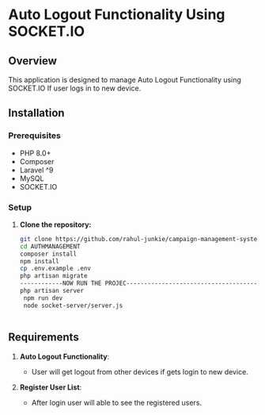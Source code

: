 # Auto Logout Functionality Using SOCKET.IO

## Overview

This application is designed to manage Auto Logout Functionality using SOCKET.IO If user logs in to new device.

## Installation

### Prerequisites

- PHP 8.0+
- Composer
- Laravel ^9
- MySQL 
- SOCKET.IO

### Setup

1. **Clone the repository:**

   ```bash
   git clone https://github.com/rahul-junkie/campaign-management-system.git
   cd AUTHMANAGEMENT
   composer install
   npm install
   cp .env.example .env
   php artisan migrate
   ------------NOW RUN THE PROJEC--------------------------------------
   php artisan server
    npm run dev
    node socket-server/server.js



## Requirements

1. **Auto Logout Functionality**:
   - User will get logout from other devices if gets login to new device.

2. **Register User List**:
   - After login user will able to see the registered users.
